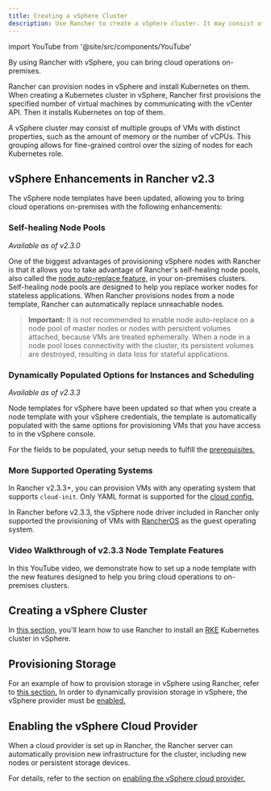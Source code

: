 ```yaml
---
title: Creating a vSphere Cluster
description: Use Rancher to create a vSphere cluster. It may consist of groups of VMs with distinct properties which allow for fine-grained control over the sizing of nodes.
---
```


<head>
  <link rel="canonical" href="https://ranchermanager.docs.rancher.com/pages-for-subheaders/vsphere"/>
</head>

import YouTube from '@site/src/components/YouTube'

By using Rancher with vSphere, you can bring cloud operations on-premises.

Rancher can provision nodes in vSphere and install Kubernetes on them. When creating a Kubernetes cluster in vSphere, Rancher first provisions the specified number of virtual machines by communicating with the vCenter API. Then it installs Kubernetes on top of them.

A vSphere cluster may consist of multiple groups of VMs with distinct properties, such as the amount of memory or the number of vCPUs. This grouping allows for fine-grained control over the sizing of nodes for each Kubernetes role.

## vSphere Enhancements in Rancher v2.3

The vSphere node templates have been updated, allowing you to bring cloud operations on-premises with the following enhancements:

### Self-healing Node Pools

_Available as of v2.3.0_

One of the biggest advantages of provisioning vSphere nodes with Rancher is that it allows you to take advantage of Rancher's self-healing node pools, also called the [node auto-replace feature,](../use-new-nodes-in-an-infra-provider.md#about-node-auto-replace) in your on-premises clusters. Self-healing node pools are designed to help you replace worker nodes for stateless applications. When Rancher provisions nodes from a node template, Rancher can automatically replace unreachable nodes.

> **Important:** It is not recommended to enable node auto-replace on a node pool of master nodes or nodes with persistent volumes attached, because VMs are treated ephemerally. When a node in a node pool loses connectivity with the cluster, its persistent volumes are destroyed, resulting in data loss for stateful applications.

### Dynamically Populated Options for Instances and Scheduling

_Available as of v2.3.3_

Node templates for vSphere have been updated so that when you create a node template with your vSphere credentials, the template is automatically populated with the same options for provisioning VMs that you have access to in the vSphere console.

For the fields to be populated, your setup needs to fulfill the [prerequisites.](provision-kubernetes-clusters-in-vsphere.md#preparation-in-vsphere)

### More Supported Operating Systems

In Rancher v2.3.3+, you can provision VMs with any operating system that supports `cloud-init`. Only YAML format is supported for the [cloud config.](https://cloudinit.readthedocs.io/en/latest/topics/examples.html)

In Rancher before v2.3.3, the vSphere node driver included in Rancher only supported the provisioning of VMs with [RancherOS](https://rancher.com/docs/os/v1.x/en/) as the guest operating system.

### Video Walkthrough of v2.3.3 Node Template Features

In this YouTube video, we demonstrate how to set up a node template with the new features designed to help you bring cloud operations to on-premises clusters.

<YouTube id="dPIwg6x1AlU"/>

## Creating a vSphere Cluster

In [this section,](provision-kubernetes-clusters-in-vsphere.md) you'll learn how to use Rancher to install an [RKE](https://rancher.com/docs/rke/latest/en/) Kubernetes cluster in vSphere.

## Provisioning Storage

For an example of how to provision storage in vSphere using Rancher, refer to [this section.](../../../../../advanced-user-guides/manage-clusters/create-kubernetes-persistent-storage/provisioning-storage-examples/vsphere-storage.md) In order to dynamically provision storage in vSphere, the vSphere provider must be [enabled.](../../set-up-cloud-providers/other-cloud-providers/vsphere.md)

## Enabling the vSphere Cloud Provider

When a cloud provider is set up in Rancher, the Rancher server can automatically provision new infrastructure for the cluster, including new nodes or persistent storage devices.

For details, refer to the section on [enabling the vSphere cloud provider.](../../set-up-cloud-providers/other-cloud-providers/vsphere.md)